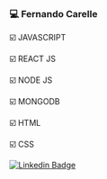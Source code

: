 ### 💻 Fernando Carelle 




:ballot_box_with_check:   JAVASCRIPT

:ballot_box_with_check:   REACT JS

:ballot_box_with_check:   NODE JS

:ballot_box_with_check:   MONGODB

:ballot_box_with_check:   HTML 

:ballot_box_with_check:   CSS     



[![Linkedin Badge](https://img.shields.io/badge/-LinkedIn-blue?style=flat-square&logo=Linkedin&logoColor=white&link=https://www.linkedin.com/in/fernandocode)](https://www.linkedin.com/in/fernandocode)
